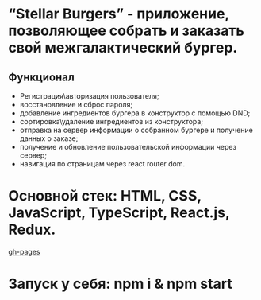 # “Stellar Burgers” - приложение, позволяющее собрать и заказать свой межгалактический бургер.
## Функционал
- Регистрация\авторизация пользователя;
- восстановление и сброс пароля;
- добавление ингредиентов бургера в конструктор с помощью DND;
- сортировка\удаление ингредиентов из конструктора;
- отправка на сервер информации о собранном бургере и получение данных о заказе;
- получение и обновление пользовательской информации через сервер;
- навигация по страницам через react router dom.

# Основной стек: HTML, CSS, JavaScript, TypeScript, React.js, Redux.

[gh-pages](https://frantsuzova.github.io/react-burger/)

# Запуск у себя: npm i & npm start
